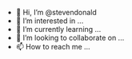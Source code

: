 - 👋 Hi, I’m @stevendonald
- 👀 I’m interested in ...
- 🌱 I’m currently learning ...
- 💞️ I’m looking to collaborate on ...
- 📫 How to reach me ...

<!---
stevendonald/stevendonald is a ✨ special ✨ repository because its `README.md` (this file) appears on your GitHub profile.
You can click the Preview link to take a look at your changes.
--->
